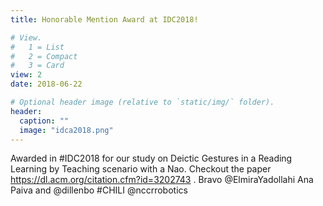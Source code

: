 ```yaml
---
title: Honorable Mention Award at IDC2018!

# View.
#   1 = List
#   2 = Compact
#   3 = Card
view: 2
date: 2018-06-22

# Optional header image (relative to `static/img/` folder).
header:
  caption: ""
  image: "idca2018.png"
---
```

Awarded in #IDC2018 for our study on Deictic Gestures in a Reading Learning by Teaching scenario with a Nao. Checkout the paper https://dl.acm.org/citation.cfm?id=3202743 . Bravo 
@ElmiraYadollahi
 Ana Paiva and 
@dillenbo
 #CHILI 
@nccrrobotics